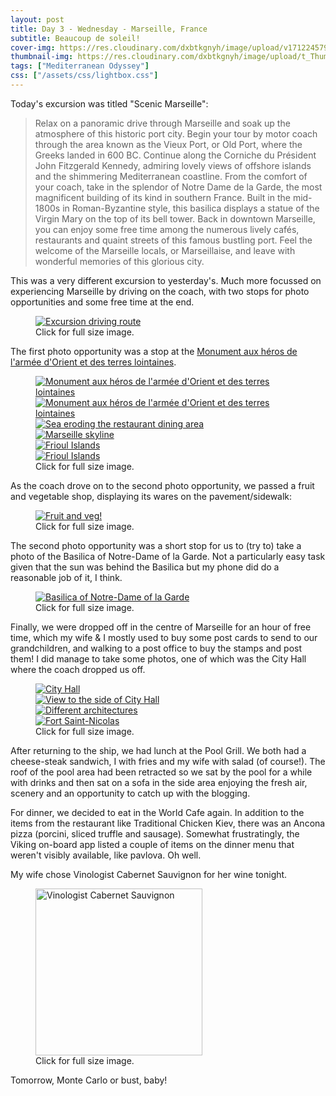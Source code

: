 ```yaml
---
layout: post
title: Day 3 - Wednesday - Marseille, France
subtitle: Beaucoup de soleil!
cover-img: https://res.cloudinary.com/dxbtkgnyh/image/upload/v1712245794/2024-viking-mediterranean-odyssey/barcelona-to-marseille_zihj90.png
thumbnail-img: https://res.cloudinary.com/dxbtkgnyh/image/upload/t_Thumbnail/v1712245794/2024-viking-mediterranean-odyssey/barcelona-to-marseille_zihj90.png
tags: ["Mediterranean Odyssey"]
css: ["/assets/css/lightbox.css"]
---
```


Today's excursion was titled "Scenic Marseille":

> Relax on a panoramic drive through Marseille and soak up the atmosphere of this historic port city. Begin your tour by motor coach through the area known as the Vieux Port, or Old Port, where the Greeks landed in 600 BC. Continue along the Corniche du Président John Fitzgerald Kennedy, admiring lovely views of offshore islands and the shimmering Mediterranean coastline. From the comfort of your coach, take in the splendor of Notre Dame de la Garde, the most magnificent building of its kind in southern France. Built in the mid-1800s in Roman-Byzantine style, this basilica displays a statue of the Virgin Mary on the top of its bell tower. Back in downtown Marseille, you can enjoy some free time among the numerous lively cafés, restaurants and quaint streets of this famous bustling port. Feel the welcome of the Marseille locals, or Marseillaise, and leave with wonderful memories of this glorious city.

This was a very different excursion to yesterday's. Much more focussed on experiencing Marseille by driving on the coach, with two stops for photo opportunities and some free time at the end.

<figure>
<a href="https://res.cloudinary.com/dxbtkgnyh/image/upload/v1712154718/2024-viking-mediterranean-odyssey/Screenshot_2024-04-03_153042_eijbpc.png" data-lightbox="driving-route" data-title="Excursion driving route">
<img src="https://res.cloudinary.com/dxbtkgnyh/image/upload/t_Thumbnail/v1712154718/2024-viking-mediterranean-odyssey/Screenshot_2024-04-03_153042_eijbpc.png" alt="Excursion driving route">
</a>
<figcaption>Click for full size image.</figcaption>
</figure>

The first photo opportunity was a stop at the [Monument aux héros de l'armée d'Orient et des terres lointaines](https://www.marseilletourisme.fr/en/places-see/heritage-culture/monuments/monument-morts-armee-orient/).

<figure>
    <div class="d-flex flex-row flex-wrap" style="gap: 5px">
        <div class="p-2">
            <a href="https://res.cloudinary.com/dxbtkgnyh/image/upload/v1712153431/2024-viking-mediterranean-odyssey/PXL_20240403_075407517.MP_rxcy25.jpg"
                data-lightbox="monument" data-title="Monument aux héros de l'armée d'Orient et des terres lointaines">
                <img src="https://res.cloudinary.com/dxbtkgnyh/image/upload/t_Thumbnail/v1712153431/2024-viking-mediterranean-odyssey/PXL_20240403_075407517.MP_rxcy25.jpg"
                    alt="Monument aux héros de l'armée d'Orient et des terres lointaines">
            </a>
        </div>
        <div class="p-2">
            <a href="https://res.cloudinary.com/dxbtkgnyh/image/upload/v1712153495/2024-viking-mediterranean-odyssey/PXL_20240403_075843047_xpw2eh.jpg"
                data-lightbox="monument" data-title="Monument aux héros de l'armée d'Orient et des terres lointaines">
                <img src="https://res.cloudinary.com/dxbtkgnyh/image/upload/t_Thumbnail/v1712153495/2024-viking-mediterranean-odyssey/PXL_20240403_075843047_xpw2eh.jpg"
                    alt="Monument aux héros de l'armée d'Orient et des terres lointaines">
            </a>
        </div>
        <div class="p-2">
            <a href="https://res.cloudinary.com/dxbtkgnyh/image/upload/v1712153797/2024-viking-mediterranean-odyssey/PXL_20240403_075605777.MP_u4izzd.jpg"
                data-lightbox="monument" data-title="Sea eroding the restaurant dining area">
                <img src="https://res.cloudinary.com/dxbtkgnyh/image/upload/t_Thumbnail/v1712153797/2024-viking-mediterranean-odyssey/PXL_20240403_075605777.MP_u4izzd.jpg"
                    alt="Sea eroding the restaurant dining area">
            </a>
        </div>
        <div class="p-2">
            <a href="https://res.cloudinary.com/dxbtkgnyh/image/upload/v1712153485/2024-viking-mediterranean-odyssey/PXL_20240403_075617861.MP_mxfw6o.jpg"
                data-lightbox="monument" data-title="Marseille skyline">
                <img src="https://res.cloudinary.com/dxbtkgnyh/image/upload/t_Thumbnail/v1712153485/2024-viking-mediterranean-odyssey/PXL_20240403_075617861.MP_mxfw6o.jpg"
                    alt="Marseille skyline">
            </a>
        </div>
        <div class="p-2">
            <a href="https://res.cloudinary.com/dxbtkgnyh/image/upload/v1712153419/2024-viking-mediterranean-odyssey/PXL_20240403_075523641_ui30ua.jpg"
                data-lightbox="monument" data-title="Frioul Islands">
                <img src="https://res.cloudinary.com/dxbtkgnyh/image/upload/t_Thumbnail/v1712153419/2024-viking-mediterranean-odyssey/PXL_20240403_075523641_ui30ua.jpg"
                    alt="Frioul Islands">
            </a>
        </div>
        <div class="p-2">
            <a href="https://res.cloudinary.com/dxbtkgnyh/image/upload/v1712153403/2024-viking-mediterranean-odyssey/PXL_20240403_075516657_lqdva3.jpg"
                data-lightbox="monument" data-title="Frioul Islands">
                <img src="https://res.cloudinary.com/dxbtkgnyh/image/upload/t_Thumbnail/v1712153403/2024-viking-mediterranean-odyssey/PXL_20240403_075516657_lqdva3.jpg"
                    alt="Frioul Islands">
            </a>
        </div>
    </div>
    <figcaption>Click for full size image.</figcaption>
</figure>

As the coach drove on to the second photo opportunity, we passed a fruit and vegetable shop, displaying its wares on the pavement/sidewalk:

<figure>
<a href="https://res.cloudinary.com/dxbtkgnyh/image/upload/v1712153492/2024-viking-mediterranean-odyssey/PXL_20240403_080608034_um5ajr.jpg" data-lightbox="fruit-n-veg" data-title="Fruit and veg!">
<img src="https://res.cloudinary.com/dxbtkgnyh/image/upload/t_Thumbnail/v1712153492/2024-viking-mediterranean-odyssey/PXL_20240403_080608034_um5ajr.jpg" alt="Fruit and veg!">
</a>
<figcaption>Click for full size image.</figcaption>
</figure>

The second photo opportunity was a short stop for us to (try to) take a photo of the Basilica of Notre-Dame of la Garde. Not a particularly easy task given that the sun was behind the Basilica but my phone did do a reasonable job of it, I think.

<figure>
<a href="https://res.cloudinary.com/dxbtkgnyh/image/upload/v1712153484/2024-viking-mediterranean-odyssey/PXL_20240403_082854514_kgyefx.jpg" data-lightbox="basilica" data-title="Basilica of Notre-Dame of la Garde">
<img src="https://res.cloudinary.com/dxbtkgnyh/image/upload/t_Thumbnail/v1712153484/2024-viking-mediterranean-odyssey/PXL_20240403_082854514_kgyefx.jpg" alt="Basilica of Notre-Dame of la Garde">
</a>
<figcaption>Click for full size image.</figcaption>
</figure>

Finally, we were dropped off in the centre of Marseille for an hour of free time, which my wife & I mostly used to buy some post cards to send to our grandchildren, and walking to a post office to buy the stamps and post them! I did manage to take some photos, one of which was the City Hall where the coach dropped us off.

<figure>
    <div class="d-flex flex-row flex-wrap" style="gap: 5px">
        <div class="p-2">
            <a href="https://res.cloudinary.com/dxbtkgnyh/image/upload/v1712153539/2024-viking-mediterranean-odyssey/PXL_20240403_093843050_xbmwhd.jpg"
                data-lightbox="marseille" data-title="City Hall">
                <img src="https://res.cloudinary.com/dxbtkgnyh/image/upload/t_Thumbnail/v1712153539/2024-viking-mediterranean-odyssey/PXL_20240403_093843050_xbmwhd.jpg"
                    alt="City Hall">
            </a>
        </div>
        <div class="p-2">
            <a href="https://res.cloudinary.com/dxbtkgnyh/image/upload/v1712153582/2024-viking-mediterranean-odyssey/PXL_20240403_093816634.MP_wp2khh.jpg"
                data-lightbox="marseille" data-title="View to the side of City Hall">
                <img src="https://res.cloudinary.com/dxbtkgnyh/image/upload/t_Thumbnail/v1712153582/2024-viking-mediterranean-odyssey/PXL_20240403_093816634.MP_wp2khh.jpg"
                    alt="View to the side of City Hall">
            </a>
        </div>
        <div class="p-2">
            <a href="https://res.cloudinary.com/dxbtkgnyh/image/upload/v1712153533/2024-viking-mediterranean-odyssey/PXL_20240403_093231045.MP_brunyd.jpg"
                data-lightbox="marseille" data-title="Different architectures">
                <img src="https://res.cloudinary.com/dxbtkgnyh/image/upload/t_Thumbnail/v1712153533/2024-viking-mediterranean-odyssey/PXL_20240403_093231045.MP_brunyd.jpg"
                    alt="Different architectures">
            </a>
        </div>
        <div class="p-2">
            <a href="https://res.cloudinary.com/dxbtkgnyh/image/upload/v1712153535/2024-viking-mediterranean-odyssey/PXL_20240403_093222461.MP_ie9ycn.jpg"
                data-lightbox="marseille" data-title="Fort Saint-Nicolas">
                <img src="https://res.cloudinary.com/dxbtkgnyh/image/upload/t_Thumbnail/v1712153535/2024-viking-mediterranean-odyssey/PXL_20240403_093222461.MP_ie9ycn.jpg"
                    alt="Fort Saint-Nicolas">
            </a>
        </div>
    </div>
    <figcaption>Click for full size image.</figcaption>
</figure>

After returning to the ship, we had lunch at the Pool Grill. We both had a cheese-steak sandwich, I with fries and my wife with salad (of course!). The roof of the pool area had been retracted so we sat by the pool for a while with drinks and then sat on a sofa in the side area enjoying the fresh air, scenery and an opportunity to catch up with the blogging.

For dinner, we decided to eat in the World Cafe again. In addition to the items from the restaurant like Traditional Chicken Kiev, there was an Ancona pizza (porcini, sliced truffle and sausage). Somewhat frustratingly, the Viking on-board app listed a couple of items on the dinner menu that weren't visibly available, like pavlova. Oh well.

My wife chose Vinologist Cabernet Sauvignon for her wine tonight.

<figure>
<a href="https://images.vivino.com/thumbs/TUQ7KracRH-JHRUwi77xQg_pb_x960.png" data-lightbox="wine" data-title="Vinologist Cabernet Sauvignon">
<img src="https://images.vivino.com/thumbs/TUQ7KracRH-JHRUwi77xQg_pb_x960.png" height="267" alt="Vinologist Cabernet Sauvignon">
</a>
<figcaption>Click for full size image.</figcaption>
</figure>

Tomorrow, Monte Carlo or bust, baby!

<script src="/assets/js/lightbox-plus-jquery.js"></script>
